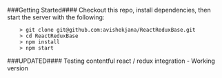###Getting Started####
Checkout this repo, install dependencies, then start the server with the following:

```
	> git clone git@github.com:avishekjana/ReactReduxBase.git
	> cd ReactReduxBase
	> npm install
	> npm start
```

###UPDATED####
Testing contentful react / redux integration - Working version